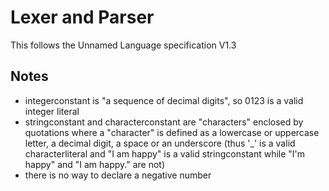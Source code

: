 # Lexer and Parser
This follows the Unnamed Language specification V1.3

## Notes
- integerconstant is "a sequence of decimal digits", so 0123 is a valid integer literal
- stringconstant and characterconstant are "characters" enclosed by quotations where a "character" is defined as a lowercase or uppercase letter, a decimal digit, a space or an underscore (thus '_' is a valid characterliteral and "I am happy" is a valid stringconstant while "I'm happy" and "I am happy." are not)
- there is no way to declare a negative number
